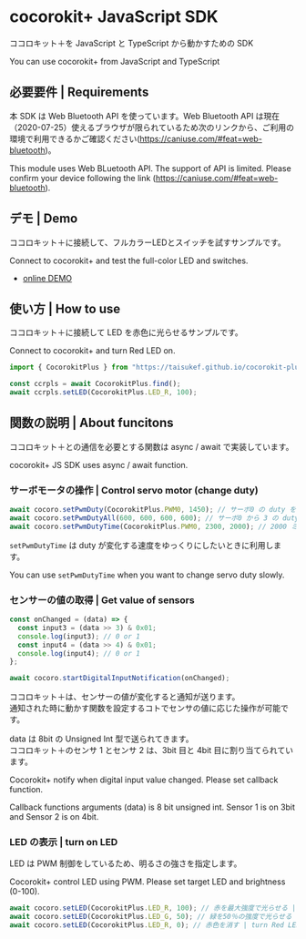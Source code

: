 # cocorokit+ JavaScript SDK

ココロキット＋を JavaScript と TypeScript から動かすための SDK

You can use cocorokit+ from JavaScript and TypeScript

## 必要要件 | Requirements

本 SDK は Web Bluetooth API を使っています。Web Bluetooth API は現在（2020-07-25）使えるブラウザが限られているため次のリンクから、ご利用の環境で利用できるかご確認ください(https://caniuse.com/#feat=web-bluetooth)。

This module uses Web BLuetooth API. The support of API is limited. Please confirm your device following the link (https://caniuse.com/#feat=web-bluetooth).

## デモ | Demo

ココロキット＋に接続して、フルカラーLEDとスイッチを試すサンプルです。

Connect to cocorokit+ and test the full-color LED and switches.

- [online DEMO](https://taisukef.github.io/cocorokit-plus-js-sdk/)

## 使い方 | How to use

ココロキット＋に接続して LED を赤色に光らせるサンプルです。

Connect to cocorokit+ and turn Red LED on.

```js
import { CocorokitPlus } from "https://taisukef.github.io/cocorokit-plus-js-sdk/cocorokit-plus.js";

const ccrpls = await CocorokitPlus.find();
await ccrpls.setLED(CocorokitPlus.LED_R, 100);
```

## 関数の説明 | About funcitons

ココロキット＋との通信を必要とする関数は async / await で実装しています。

cocorokit+ JS SDK uses async / await function.

### サーボモータの操作 | Control servo motor (change duty)

```js
await cocoro.setPwmDuty(CocorokitPlus.PWM0, 1450); // サーボ0 の duty を 1450 usec に変更 | change servo zero's duty to 1450 usec
await cocoro.setPwmDutyAll(600, 600, 600, 600); // サーボ0 から 3 の duty を同時に 600usec に変更 | change all servos's duty to 600 usec simultaneously
await cocoro.setPwmDutyTime(CocorokitPlus.PWM0, 2300, 2000); // 2000 ミリ秒に duty が 2300 usec になるようにサーボ0 を動かす | change servo zero's duty 2300 usec after 2000 milli seconds.
```

`setPwmDutyTime` は duty が変化する速度をゆっくりにしたいときに利用します。

You can use `setPwmDutyTime` when you want to change servo duty slowly.

### センサーの値の取得 | Get value of sensors

```js
const onChanged = (data) => {
  const input3 = (data >> 3) & 0x01;
  console.log(input3); // 0 or 1
  const input4 = (data >> 4) & 0x01;
  console.log(input4); // 0 or 1
};

await cocoro.startDigitalInputNotification(onChanged);
```

ココロキット＋は、センサーの値が変化すると通知が送ります。  
通知された時に動かす関数を設定するコトでセンサの値に応じた操作が可能です。

data は 8bit の Unsigned Int 型で送られてきます。  
ココロキット＋のセンサ 1 とセンサ 2 は、3bit 目と 4bit 目に割り当てられています。

Cocorokit+ notify when digital input value changed. Please set callback function.

Callback functions arguments (data) is 8 bit unsigned int.
Sensor 1 is on 3bit and Sensor 2 is on 4bit.

### LED の表示 | turn on LED

LED は PWM 制御をしているため、明るさの強さを指定します。

Cocorokit+ control LED using PWM. Please set target LED and brightness (0-100).

```js
await cocoro.setLED(CocorokitPlus.LED_R, 100); // 赤を最大強度で光らせる | bright Red LED by max power
await cocoro.setLED(CocorokitPlus.LED_G, 50); // 緑を50％の強度で光らせる | bright Green LED by 50%
await cocoro.setLED(CocorokitPlus.LED_R, 0); // 赤色を消す | turn Red LED off
```

